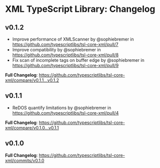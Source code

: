 XML TypeScript Library: Changelog
=================================



v0.1.2
------

* Improve performance of XMLScanner by @sophiebremer in https://github.com/typescriptlibs/tsl-core-xml/pull/7
* Improve compatibility by @sophiebremer in https://github.com/typescriptlibs/tsl-core-xml/pull/8
* Fix scan of incomplete tags on buffer edge by @sophiebremer in https://github.com/typescriptlibs/tsl-core-xml/pull/9

**Full Changelog**: https://github.com/typescriptlibs/tsl-core-xml/compare/v0.1.1...v0.1.2



v0.1.1
------

* ReDOS quantify limitations by @sophiebremer in https://github.com/typescriptlibs/tsl-core-xml/pull/4

**Full Changelog**: https://github.com/typescriptlibs/tsl-core-xml/compare/v0.1.0...v0.1.1



v0.1.0
------

**Full Changelog**: https://github.com/typescriptlibs/tsl-core-xml/commits/v0.1.0

